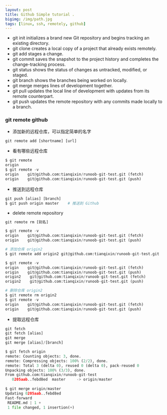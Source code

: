 ```yaml
---
layout: post
title: Github Simple tutorial .
bigimg: /img/path.jpg
tags: [linux, ssh, remotely, github]
---
```

* git init initializes a brand new Git repository and begins tracking an existing directory. 
* git clone creates a local copy of a project that already exists remotely. 
* git add stages a change. 
* git commit saves the snapshot to the project history and completes the change-tracking process. 
* git status shows the status of changes as untracked, modified, or staged.
* git branch shows the branches being worked on locally.
* git merge merges lines of development together. 
* git pull updates the local line of development with updates from its remote counterpart. 
* git push updates the remote repository with any commits made locally to a branch.



### git remote github

* 添加新的远程仓库，可以指定简单的名字
```python
git remote add [shortname] [url]
```
* 看有哪些远程仓库

```python
$ git remote
origin
$ git remote -v
origin    git@github.com:tianqixin/runoob-git-test.git (fetch)
origin    git@github.com:tianqixin/runoob-git-test.git (push)
```

* 推送到远程仓库

```python
git push [alias] [branch]
$ git push origin master    # 推送到 Github
```

* delete remote repository
```python
git remote rm [别名]
```
```python
$ git remote -v
origin    git@github.com:tianqixin/runoob-git-test.git (fetch)
origin    git@github.com:tianqixin/runoob-git-test.git (push)

# 添加仓库 origin2
$ git remote add origin2 git@github.com:tianqixin/runoob-git-test.git

$ git remote -v
origin    git@github.com:tianqixin/runoob-git-test.git (fetch)
origin    git@github.com:tianqixin/runoob-git-test.git (push)
origin2    git@github.com:tianqixin/runoob-git-test.git (fetch)
origin2    git@github.com:tianqixin/runoob-git-test.git (push)

# 删除仓库 origin2
$ git remote rm origin2
$ git remote -v
origin    git@github.com:tianqixin/runoob-git-test.git (fetch)
origin    git@github.com:tianqixin/runoob-git-test.git (push)
```

* 提取远程仓库

```python
git fetch
git fetch [alias]
git merge
git merge [alias]/[branch]
```

``` python
$ git fetch origin
remote: Counting objects: 3, done.
remote: Compressing objects: 100% (2/2), done.
remote: Total 3 (delta 0), reused 0 (delta 0), pack-reused 0
Unpacking objects: 100% (3/3), done.
From github.com:tianqixin/runoob-git-test
   0205aab..febd8ed  master     -> origin/master
   
$ git merge origin/master
Updating 0205aab..febd8ed
Fast-forward
 README.md | 1 +
 1 file changed, 1 insertion(+)
 ```
